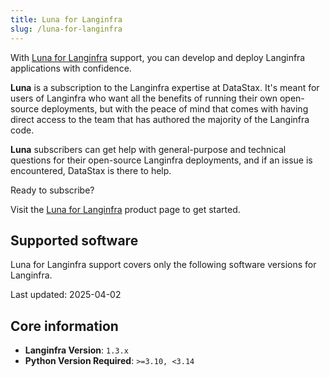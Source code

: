 ```yaml
---
title: Luna for Langinfra
slug: /luna-for-langinfra
---
```


With [Luna for Langinfra](https://www.datastax.com/products/luna-langinfra) support, you can develop and deploy Langinfra applications with confidence.

**Luna** is a subscription to the Langinfra expertise at DataStax. It's meant for users of Langinfra who want all the benefits of running their own open-source deployments, but with the peace of mind that comes with having direct access to the team that has authored the majority of the Langinfra code.

**Luna** subscribers can get help with general-purpose and technical questions for their open-source Langinfra deployments, and if an issue is encountered, DataStax is there to help.

Ready to subscribe?

Visit the [Luna for Langinfra](https://www.datastax.com/products/luna-langinfra) product page to get started.

## Supported software

Luna for Langinfra support covers only the following software versions for Langinfra.

Last updated: 2025-04-02

## Core information
- **Langinfra Version**: `1.3.x`
- **Python Version Required**: `>=3.10, <3.14`